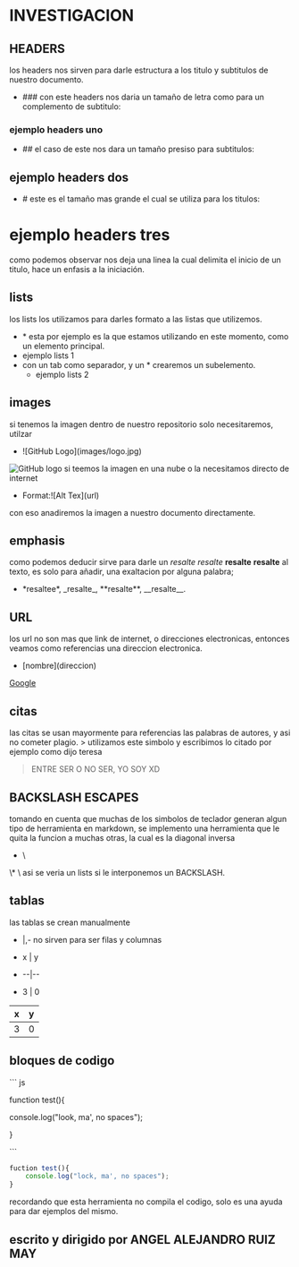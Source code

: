 # INVESTIGACION
## HEADERS
los headers nos sirven para darle estructura a los titulo y subtitulos de nuestro documento.
* \### con este headers nos daria un tamaño de letra como para un complemento de subtitulo:
### ejemplo headers uno
* \## el caso de este nos dara un tamaño presiso para subtitulos:
## ejemplo headers dos
* \# este es el tamaño mas grande el cual se utiliza para los titulos:
# ejemplo headers tres
como podemos observar nos deja una linea la cual delimita el inicio de un titulo, hace un enfasis a la iniciación.

## lists
los lists los utilizamos para darles formato a las listas que utilizemos.
* \* esta por ejemplo es la que estamos utilizando en este momento, como un elemento principal.
* ejemplo lists 1
* con un tab como separador, y un * crearemos un subelemento.
    * ejemplo lists 2

## images 
si tenemos la imagen dentro de nuestro repositorio solo necesitaremos, utilzar 
* \!\[GitHub Logo]\(images/logo.jpg)

![GitHub logo]()
si teemos la imagen en una nube o la necesitamos directo de internet
* Format:\!\[Alt Tex]\(url)

con eso anadiremos la imagen a nuestro documento directamente.

## emphasis
como podemos deducir sirve para darle un *resalte* _resalte_ **resalte** __resalte__ al texto, es solo para añadir, una exaltacion por alguna palabra;
* \*resaltee\*, \_resalte\_, \*\*resalte\*\*, \_\_resalte\_\_. 

## URL
los url no son mas que link de internet, o direcciones electronicas, entonces veamos como referencias una direccion electronica.
* \[nombre\]\(direccion\)

[Google](http://google.com)

## citas
las citas se usan mayormente para referencias las palabras de autores, y asi no cometer plagio.
\> utilizamos este simbolo y escribimos lo citado
por ejemplo como dijo teresa 
>ENTRE SER O NO SER, YO SOY XD

## BACKSLASH ESCAPES 
tomando en cuenta que muchas de los simbolos de teclador generan algun tipo de herramienta en markdown, se implemento una herramienta que le quita la funcion a muchas otras, la cual es la diagonal inversa
* \ 

\\* \ asi se veria un lists si le interponemos un BACKSLASH.

## tablas
las tablas se crean manualmente
* |,- no sirven para ser filas y columnas

* x | y
* --|--
* 3 | 0

x | y
--|--
3 | 0

## bloques de codigo

\`\`\` js 

function test\()\{

 console.log("look, ma', no spaces");

\}

\`\`\`

```js
fuction test(){
    console.log("lock, ma', no spaces");
}
```
recordando que esta herramienta no compila el codigo, solo es una ayuda para dar ejemplos del mismo.

## escrito y dirigido por ANGEL ALEJANDRO RUIZ MAY 